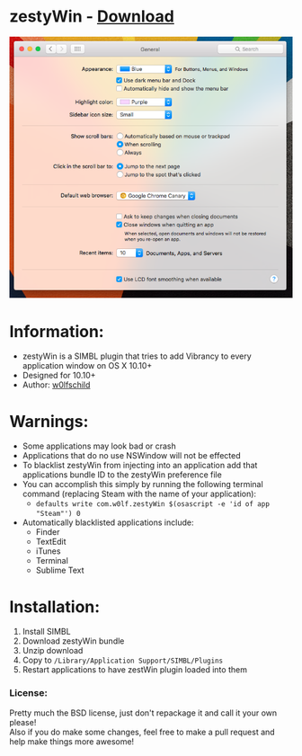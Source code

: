 # zestyWin - [Download](https://github.com/w0lfschild/SIMBLPlugins/raw/master/zestyWin/zestyWin.zip)

![preview](zestyWin.png) 

# Information:

- zestyWin is a SIMBL plugin that tries to add Vibrancy to every application window on OS X 10.10+
- Designed for 10.10+
- Author: [w0lfschild](https://github.com/w0lfschild)


# Warnings:

- Some applications may look bad or crash
- Applications that do no use NSWindow will not be effected
- To blacklist zestyWin from injecting into an application add that applications bundle ID to the zestyWin preference file
- You can accomplish this simply by running the following terminal command (replacing Steam with the name of your application):
    - `defaults write com.w0lf.zestyWin $(osascript -e 'id of app "Steam"') 0`
- Automatically blacklisted applications include:
    - Finder 
    - TextEdit
    - iTunes
    - Terminal
    - Sublime Text

# Installation:

1. Install SIMBL
2. Download zestyWin bundle
3. Unzip download
4. Copy to ``/Library/Application Support/SIMBL/Plugins``
5. Restart applications to have zestWin plugin loaded into them
	
### License:
Pretty much the BSD license, just don't repackage it and call it your own please!    
Also if you do make some changes, feel free to make a pull request and help make things more awesome!